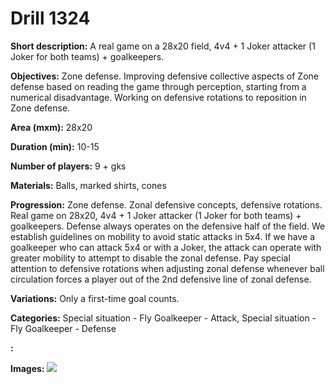 # Drill 1324

**Short description:**
A real game on a 28x20 field, 4v4 + 1 Joker attacker (1 Joker for both teams) + goalkeepers.

**Objectives:**
Zone defense. Improving defensive collective aspects of Zone defense based on reading the game through perception, starting from a numerical disadvantage. Working on defensive rotations to reposition in Zone defense.

**Area (mxm):**
28x20

**Duration (min):**
10-15

**Number of players:**
9 + gks

**Materials:**
Balls, marked shirts, cones

**Progression:**
Zone defense. Zonal defensive concepts, defensive rotations. Real game on 28x20, 4v4 + 1 Joker attacker (1 Joker for both teams) + goalkeepers. Defense always operates on the defensive half of the field. We establish guidelines on mobility to avoid static attacks in 5x4. If we have a goalkeeper who can attack 5x4 or with a Joker, the attack can operate with greater mobility to attempt to disable the zonal defense. Pay special attention to defensive rotations when adjusting zonal defense whenever ball circulation forces a player out of the 2nd defensive line of zonal defense.

**Variations:**
Only a first-time goal counts.

**Categories:**
Special situation - Fly Goalkeeper - Attack, Special situation - Fly Goalkeeper - Defense

**:**


**Images:**
![](https://www.coachingfutsal.com/\images\6aa942a2-3e67-42ad-ae21-084674848995_135.png)


